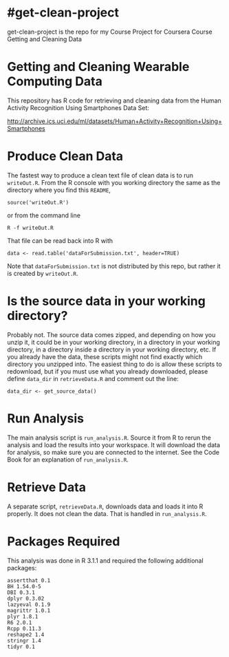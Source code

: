 #get-clean-project
=================

get-clean-project is the repo for my Course Project for Coursera 
Course Getting and Cleaning Data

# Getting and Cleaning Wearable Computing Data

This repository has R code for retrieving and cleaning data from the Human Activity 
Recognition Using Smartphones Data Set:

http://archive.ics.uci.edu/ml/datasets/Human+Activity+Recognition+Using+Smartphones

# Produce Clean Data

The fastest way to produce a clean text file of clean data is to run `writeOut.R`. 
From the R console with you working directory the same as the directory where you 
find this `README`,

    source('writeOut.R')
  
or from the command line

    R -f writeOut.R

That file can be read back into R with

    data <- read.table('dataForSubmission.txt', header=TRUE)
  
Note that `dataForSubmission.txt` is not distributed by this repo, but rather it is created
by `writeOut.R`.

# Is the source data in your working directory?

Probably not. The source data comes zipped, and depending on how you unzip it, 
it could be in your working directory, in a directory in your working directory, 
in a directory inside a directory in your working directory, etc. If you already 
have the data, these scripts might not find exactly which directory you unzipped 
into. The easiest thing to do is allow these scripts to redownload, but if you 
must use what you already downloaded, please define `data_dir` in `retrieveData.R` 
and comment out the line:
    
    data_dir <- get_source_data()

# Run Analysis

The main analysis script is `run_analysis.R`. Source it from R to rerun the analysis and load the results into your workspace. It will download the data for analysis, so make sure you are 
connected to the internet. See the Code Book for an explanation of `run_analysis.R`.

# Retrieve Data

A separate script, `retrieveData.R`, downloads data and loads it into R properly. It does not
clean the data. That is handled in `run_analysis.R`.

# Packages Required

This analysis was done in R 3.1.1 and required the following additional packages:
  
    assertthat 0.1
    BH 1.54.0-5
    DBI 0.3.1
    dplyr 0.3.02
    lazyeval 0.1.9
    magrittr 1.0.1
    plyr 1.8.1
    R6 2.0.1
    Rcpp 0.11.3
    reshape2 1.4
    stringr 1.4
    tidyr 0.1
    
